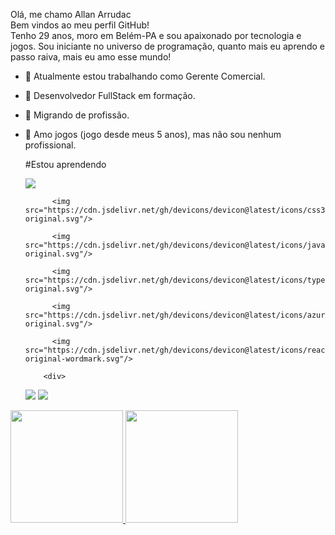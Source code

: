 
Olá, me chamo Allan Arrudac<br>
Bem vindos ao meu perfil GitHub!<br>
Tenho 29 anos, moro em Belém-PA e sou apaixonado por tecnologia e jogos. Sou iniciante no universo de programação, quanto mais eu aprendo e passo raiva, mais eu amo esse mundo! <br> 

- 🔭 Atualmente estou trabalhando como Gerente Comercial.
- 🌱 Desenvolvedor FullStack em formação.
- 🤔 Migrando de profissão.
- 💬 Amo jogos (jogo desde meus 5 anos), mas não sou nenhum profissional.

  #Estou aprendendo

  <div>
            <img src="https://cdn.jsdelivr.net/gh/devicons/devicon@latest/icons/html5/html5-original.svg"/>
          
            <img src="https://cdn.jsdelivr.net/gh/devicons/devicon@latest/icons/css3/css3-original.svg"/>
          
            <img src="https://cdn.jsdelivr.net/gh/devicons/devicon@latest/icons/javascript/javascript-original.svg"/>
          
            <img src="https://cdn.jsdelivr.net/gh/devicons/devicon@latest/icons/typescript/typescript-original.svg"/>
          
            <img src="https://cdn.jsdelivr.net/gh/devicons/devicon@latest/icons/azuresqldatabase/azuresqldatabase-original.svg"/>
          
            <img src="https://cdn.jsdelivr.net/gh/devicons/devicon@latest/icons/react/react-original-wordmark.svg"/>
  </div>

          <div>
  <a href="https://www.linkedin.com/in/allan-arruda-2b054b301/" target="_blank"><img loading="lazy" src="https://img.shields.io/badge/-LinkedIn-%230077B5?style=for-the-badge&logo=linkedin&logoColor=white" target="_blank"></a>
  <a href = "allan.p.arruda@hotmail.com"><img loading="lazy" src="https://img.shields.io/badge/Gmail-D14836?style=for-the-badge&logo=gmail&logoColor=white" target="_blank"></a>
  </div>

  <div>
<a href="https://github.com/allanarrud">
<img loading="lazy" height="180em" src="https://github-readme-stats.vercel.app/api/top-langs/?username=allanarrud&layout=compact&langs_count=7&theme=dracula"/>
<img loading="lazy" height="180em" src="https://github-readme-stats.vercel.app/api?username=allanarrud&show_icons=true&theme=dracula&include_all_commits=true&count_private=true"/>
</div>



